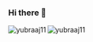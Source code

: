 ### Hi there 👋

<p><img align="left" src="https://github-readme-stats.vercel.app/api/top-langs?username=yubraaj11&show_icons=true&locale=en&layout=compact" alt="yubraaj11" /></p>

<p><img align="center" src="https://github-readme-streak-stats.herokuapp.com/?user=yubraaj11" alt="yubraaj11" /></p>
